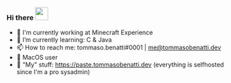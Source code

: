 ### Hi there <img src="https://raw.githubusercontent.com/MartinHeinz/MartinHeinz/master/wave.gif" width="30px">


- 🔭 I'm currently working at Minecraft Experience
- 🌱 I’m currently learning: C & Java
- 📫 How to reach me: tommaso.benatti#0001 | me@tommasobenatti.dev
- 🍎  MacOS user
- 🧰 "My" stuff: 
      https://paste.tommasobenatti.dev
      (everything is selfhosted since I'm a pro sysadmin)

